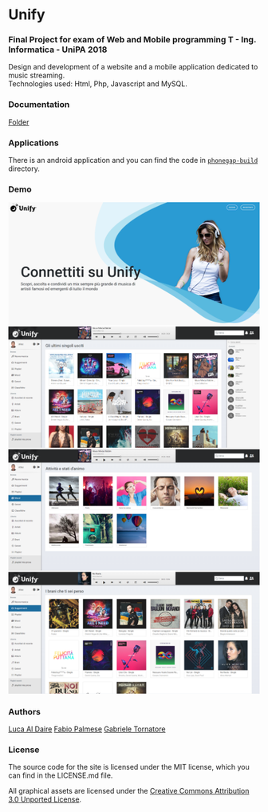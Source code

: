 # Unify

### Final Project for exam of Web and Mobile programming T - Ing. Informatica - UniPA 2018

Design and development of a website and a mobile application dedicated to music streaming.<br />
Technologies used: Html, Php, Javascript and MySQL.

### Documentation

[Folder](https://github.com/it9tst/unify/tree/main/doc)

### Applications

There is an android application and you can find the code in [``phonegap-build``](phonegap-build/) directory.

### Demo

![Screen1](/img/screen1.png)
![Screen2](/img/screen2.png)
![Screen3](/img/screen3.png)
![Screen4](/img/screen4.png)

### Authors
[Luca Al Daire](https://github.com/liuk997)
[Fabio Palmese](https://github.com/fpalmese)
[Gabriele Tornatore](https://github.com/it9tst)

### License

The source code for the site is licensed under the MIT license, which you can find in
the LICENSE.md file.

All graphical assets are licensed under the
[Creative Commons Attribution 3.0 Unported License](https://creativecommons.org/licenses/by/3.0/).
